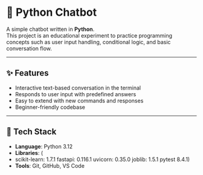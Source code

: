 # 🤖 Python Chatbot

A simple chatbot written in **Python**.  
This project is an educational experiment to practice programming concepts such as user input handling, conditional logic, and basic conversation flow.

---

## ✨ Features
- Interactive text-based conversation in the terminal
- Responds to user input with predefined answers
- Easy to extend with new commands and responses
- Beginner-friendly codebase

---

## 🔧 Tech Stack
- **Language**: Python 3.12
- **Libraries**: (
- scikit-learn: 1.7.1
fastapi: 0.116.1
uvicorn: 0.35.0
joblib: 1.5.1
pytest 8.4.1)
- **Tools**: Git, GitHub, VS Code

